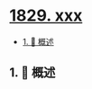 # [1829. xxx](https://github.com/Tdahuyou/TNotes.leetcode/tree/main/notes/1829.%20xxx)

<!-- region:toc -->

- [1. 📝 概述](#1--概述)

<!-- endregion:toc -->

## 1. 📝 概述
